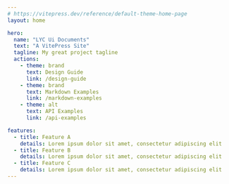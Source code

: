 ```yaml
---
# https://vitepress.dev/reference/default-theme-home-page
layout: home

hero:
  name: "LYC Ui Documents"
  text: "A VitePress Site"
  tagline: My great project tagline
  actions:
    - theme: brand  
      text: Design Guide
      link: /design-guide  
    - theme: brand
      text: Markdown Examples
      link: /markdown-examples
    - theme: alt
      text: API Examples
      link: /api-examples

features:
  - title: Feature A
    details: Lorem ipsum dolor sit amet, consectetur adipiscing elit
  - title: Feature B
    details: Lorem ipsum dolor sit amet, consectetur adipiscing elit
  - title: Feature C
    details: Lorem ipsum dolor sit amet, consectetur adipiscing elit
---
```


